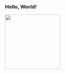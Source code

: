 ### Hello, World! 



<dlv>
  <a href="https://github.com/drohoug">
  <img height="180cm" src="https://github-readme-stats.vercel.app/api?username=drohoug&show_icons=true&theme=chartreuse-dark&includ_all_comits=true&count_private=true"

</div>


